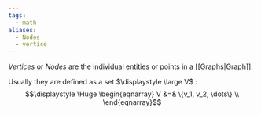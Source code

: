 ```yaml
---
tags:
  - math
aliases:
  - Nodes
  - vertice
---
```

*Vertices* or *Nodes* are the individual entities or points in a [[Graphs|Graph]].

Usually they are defined as a set $\displaystyle \large V$ :
$$\displaystyle \Huge \begin{eqnarray} 
V &=& \{v_1, v_2, \dots\} \\
\end{eqnarray}$$